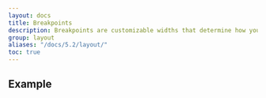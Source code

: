 ```yaml
---
layout: docs
title: Breakpoints
description: Breakpoints are customizable widths that determine how your responsive layout behaves across device or viewport sizes in 24grid.
group: layout
aliases: "/docs/5.2/layout/"
toc: true
---
```


## Example
